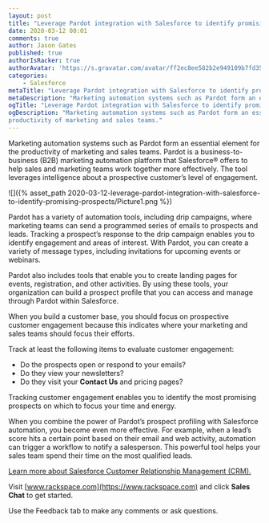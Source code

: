 ```yaml
---
layout: post
title: "Leverage Pardot integration with Salesforce to identify promising prospects"
date: 2020-03-12 00:01
comments: true
author: Jason Gates
published: true
authorIsRacker: true
authorAvatar: 'https://s.gravatar.com/avatar/ff2ec8ee582b2e949109b7fd353734f2'
categories:
    - Salesforce
metaTitle: "Leverage Pardot integration with Salesforce to identify promising prospects"
metaDescription: "Marketing automation systems such as Pardot form an essential element for the productivity of marketing and sales teams."
ogTitle: "Leverage Pardot integration with Salesforce to identify promising prospects"
ogDescription: "Marketing automation systems such as Pardot form an essential element for the
productivity of marketing and sales teams."
---
```


Marketing automation systems such as Pardot form an essential element for the
productivity of marketing and sales teams. Pardot is a business-to-business (B2B) marketing
automation platform that Salesforce&reg; offers to help sales and marketing teams
work together more effectively. The tool leverages intelligence about a prospective
customer’s level of engagement.

<!-- more -->

![]({% asset_path 2020-03-12-leverage-pardot-integration-with-salesforce-to-identify-promising-prospects/Picture1.png %})

Pardot has a variety of automation tools, including drip campaigns, where
marketing teams can send a programmed series of emails to prospects and leads.
Tracking a prospect’s response to the drip campaign enables you to identify engagement
and areas of interest. With Pardot, you can create a variety of message types,
including invitations for upcoming events or webinars.

Pardot also includes tools that enable you to create landing pages for events,
registration, and other activities. By using these tools, your organization can build
a prospect profile that you can access and manage through Pardot within Salesforce.

When you build a customer base, you should focus on prospective customer engagement
because this indicates where your marketing and sales teams should focus their efforts.

Track at least the following items to evaluate customer engagement:

- Do the prospects open or respond to your emails?
- Do they view your newsletters?
- Do they visit your **Contact Us** and pricing pages?

Tracking customer engagement enables you to identify the most promising prospects
on which to focus your time and energy.

When you combine the power of Pardot’s prospect profiling with Salesforce automation,
you become even more effective. For example, when a lead’s score hits a certain point
based on their email and web activity, automation can trigger a workflow to notify a
salesperson. This powerful tool helps your sales team spend their time on the most
qualified leads.

<a class="cta blue" id="cta" href="https://www.rackspace.com/salesforce">Learn more about Salesforce Customer Relationship Management (CRM).</a>

Visit [www.rackspace.com](https://www.rackspace.com) and click **Sales Chat**
to get started.

Use the Feedback tab to make any comments or ask questions.

